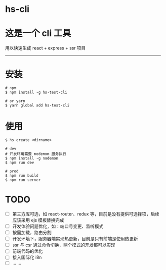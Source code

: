 # hs-cli

# 这是一个 cli 工具

用以快速生成 react + express + ssr 项目

---

# 安装

```
# npm
$ npm install -g hs-test-cli

# or yarn
$ yarn global add hs-test-cli
```

# 使用

```
$ hs create <dirname>

# dev
# 开发环境需要 nodemon 服务执行
$ npm install -g nodemon
$ npm run dev

# prod
$ npm run build
$ npm run server
```

# TODO

- [ ] 第三方库可选，如 react-router、redux 等，目前是没有提供可选择项，后续应该采用 ejs 模板替换完成
- [ ] 开发体验问题优化，如：端口号变更、监听模式
- [ ] 按需加载，路由分割
- [ ] 开发环境下，服务器端实现热更新，目前是只有前端是使用热更新
- [ ] ssr 与 csr 通过命令切换，两个模式的开发都可以实现
- [ ] 前端代码的优化
- [ ] 接入国际化 i8n
- [ ] ... ...

